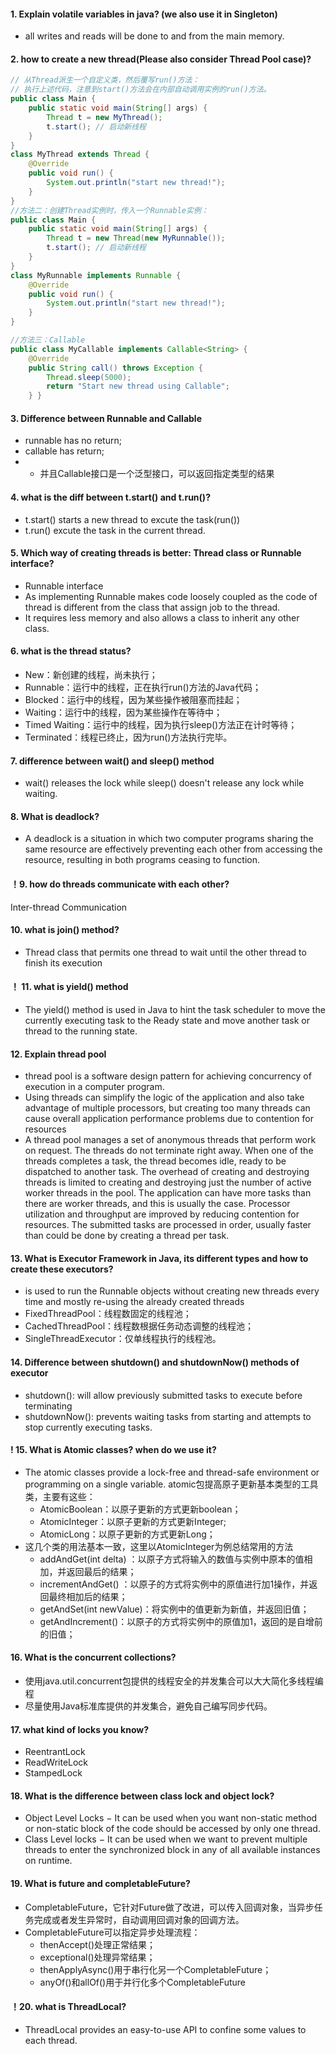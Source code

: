 #### 1.  Explain volatile variables in java? (we also use it in Singleton)
- all writes and reads will be done to and from the main memory.
#### 2.  how to create a new thread(Please also consider Thread Pool case)?
```java
// 从Thread派生一个自定义类，然后覆写run()方法：
// 执行上述代码，注意到start()方法会在内部自动调用实例的run()方法。
public class Main {
    public static void main(String[] args) {
        Thread t = new MyThread();
        t.start(); // 启动新线程
    }
}
class MyThread extends Thread {
    @Override
    public void run() {
        System.out.println("start new thread!");
    }
}
//方法二：创建Thread实例时，传入一个Runnable实例：
public class Main {
    public static void main(String[] args) {
        Thread t = new Thread(new MyRunnable());
        t.start(); // 启动新线程
    }
}
class MyRunnable implements Runnable {
    @Override
    public void run() {
        System.out.println("start new thread!");
    }
}

//方法三：Callable
public class MyCallable implements Callable<String> {
    @Override
    public String call() throws Exception {
        Thread.sleep(5000);
        return "Start new thread using Callable";
    } }
```
#### 3.  Difference between Runnable and Callable
- runnable has no return;
- callable has return;
- - 并且Callable接口是一个泛型接口，可以返回指定类型的结果
#### 4.  what is the diff between t.start() and t.run()?
- t.start() starts a new thread to excute the task(run())
- t.run() excute the task in the current thread.
#### 5.  Which way of creating threads is better: Thread class or Runnable interface?
- Runnable interface
- As implementing Runnable makes code loosely coupled as the code of thread is different from the class that assign job to the thread. 
- It requires less memory and also allows a class to inherit any other class.
#### 6.  what is the thread status?
- New：新创建的线程，尚未执行；
- Runnable：运行中的线程，正在执行run()方法的Java代码；
- Blocked：运行中的线程，因为某些操作被阻塞而挂起；
- Waiting：运行中的线程，因为某些操作在等待中；
- Timed Waiting：运行中的线程，因为执行sleep()方法正在计时等待；
- Terminated：线程已终止，因为run()方法执行完毕。
#### 7. difference between wait() and sleep() method
- wait() releases the lock while sleep() doesn't release any lock while waiting.
#### 8.  What is deadlock?
- A deadlock is a situation in which two computer programs sharing the same resource are effectively preventing each other from accessing the resource, resulting in both programs ceasing to function.
#### ！9.  how do threads communicate with each other?
Inter-thread Communication
#### 10. what is join() method?
- Thread class that permits one thread to wait until the other thread to finish its execution
#### ！ 11. what is yield() method
- The yield() method is used in Java to hint the task scheduler to move the currently executing task to the Ready state and move another task or thread to the running state.
#### 12. Explain thread pool
- thread pool is a software design pattern for achieving concurrency of execution in a computer program.
-  Using threads can simplify the logic of the application and also take advantage of multiple processors, but creating too many threads can cause overall application performance problems due to contention for resources
- A thread pool manages a set of anonymous threads that perform work on request. The threads do not terminate right away. When one of the threads completes a task, the thread becomes idle, ready to be dispatched to another task. The overhead of creating and destroying threads is limited to creating and destroying just the number of active worker threads in the pool. The application can have more tasks than there are worker threads, and this is usually the case. Processor utilization and throughput are improved by reducing contention for resources. The submitted tasks are processed in order, usually faster than could be done by creating a thread per task.
#### 13. What is Executor Framework in Java, its different types and how to create these executors?
- is used to run the Runnable objects without creating new threads every time and mostly re-using the already created threads
- FixedThreadPool：线程数固定的线程池；
- CachedThreadPool：线程数根据任务动态调整的线程池；
- SingleThreadExecutor：仅单线程执行的线程池。
#### 14. Difference between shutdown() and shutdownNow() methods of executor
- shutdown(): will allow previously submitted tasks to execute before terminating
- shutdownNow(): prevents waiting tasks from starting and attempts to stop currently executing tasks.
#### ! 15. What is Atomic classes? when do we use it?
- The atomic classes provide a lock-free and thread-safe environment or programming on a single variable.
  atomic包提高原子更新基本类型的工具类，主要有这些： 
  - AtomicBoolean：以原子更新的方式更新boolean；
  - AtomicInteger：以原子更新的方式更新Integer;
  - AtomicLong：以原子更新的方式更新Long；
- 这几个类的用法基本一致，这里以AtomicInteger为例总结常用的方法
  * addAndGet(int delta) ：以原子方式将输入的数值与实例中原本的值相加，并返回最后的结果；
  * incrementAndGet() ：以原子的方式将实例中的原值进行加1操作，并返回最终相加后的结果；
  * getAndSet(int newValue)：将实例中的值更新为新值，并返回旧值；
  * getAndIncrement()：以原子的方式将实例中的原值加1，返回的是自增前的旧值；
#### 16. What is the concurrent collections?
- 使用java.util.concurrent包提供的线程安全的并发集合可以大大简化多线程编程
- 尽量使用Java标准库提供的并发集合，避免自己编写同步代码。
#### 17.  what kind of locks you know?
- ReentrantLock
- ReadWriteLock
- StampedLock
#### 18. What is the difference between class lock and object lock?
- Object Level Locks − It can be used when you want non-static method or non-static block of the code should be accessed by only one thread. 
- Class Level locks − It can be used when we want to prevent multiple threads to enter the synchronized block in any of all available instances on runtime.
#### 19. What is future and completableFuture?
- CompletableFuture，它针对Future做了改进，可以传入回调对象，当异步任务完成或者发生异常时，自动调用回调对象的回调方法。
- CompletableFuture可以指定异步处理流程：
  * thenAccept()处理正常结果；
  * exceptional()处理异常结果；
  * thenApplyAsync()用于串行化另一个CompletableFuture；
  * anyOf()和allOf()用于并行化多个CompletableFuture
#### ！20. what is ThreadLocal?
- ThreadLocal provides an easy-to-use API to confine some values to each thread.
